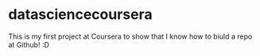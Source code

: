 # datasciencecoursera
This is my first project at Coursera to show that I know how to biuld a repo at Github! :D
